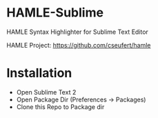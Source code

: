 HAMLE-Sublime
=============

HAMLE Syntax Highlighter for Sublime Text Editor

HAMLE Project: https://github.com/cseufert/hamle

Installation
============
* Open Sublime Text 2
* Open Package Dir (Preferences -> Packages)
* Clone this Repo to Package dir
